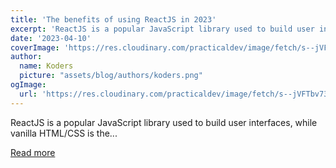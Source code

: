 ```yaml
---
title: 'The benefits of using ReactJS in 2023'
excerpt: 'ReactJS is a popular JavaScript library used to build user interfaces, while vanilla HTML/CSS is the...'
date: '2023-04-10'
coverImage: 'https://res.cloudinary.com/practicaldev/image/fetch/s--jVFTbv73--/c_imagga_scale,f_auto,fl_progressive,h_420,q_auto,w_1000/https://dev-to-uploads.s3.amazonaws.com/uploads/articles/357g6do28t31s685v929.png'
author:
  name: Koders
  picture: "assets/blog/authors/koders.png"
ogImage:
  url: 'https://res.cloudinary.com/practicaldev/image/fetch/s--jVFTbv73--/c_imagga_scale,f_auto,fl_progressive,h_420,q_auto,w_1000/https://dev-to-uploads.s3.amazonaws.com/uploads/articles/357g6do28t31s685v929.png'
---
```


ReactJS is a popular JavaScript library used to build user interfaces, while vanilla HTML/CSS is the...

[Read more](https://dev.to/fredy/the-benefits-of-using-reactjs-in-2023-1hfd)
